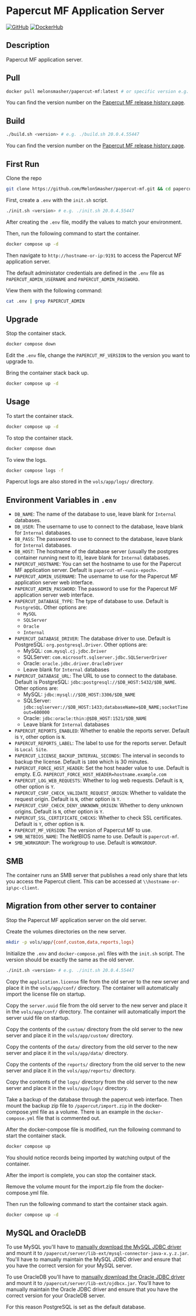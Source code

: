 # Papercut MF Application Server

[![GitHub](https://img.shields.io/badge/GitHub-gray?logo=github)](https://github.com/melonsmasher/papercut-mf) [![DockerHub](https://img.shields.io/badge/DockerHub-white?logo=docker)](https://hub.docker.com/r/melonsmasher/papercut-mf)

## Description

Papercut MF application server.

## Pull

```bash
docker pull melonsmasher/papercut-mf:latest # or specific version e.g. melonsmasher/papercut-mf:20.0.4.55447
```

You can find the version number on the [Papercut MF release history page](https://www.papercut.com/products/mf/release-history/).

## Build

```bash
./build.sh <version> # e.g. ./build.sh 20.0.4.55447
```

You can find the version number on the [Papercut MF release history page](https://www.papercut.com/products/mf/release-history/).

## First Run

Clone the repo

```bash
git clone https://github.com/MelonSmasher/papercut-mf.git && cd papercut-mf
```

First, create a `.env` with the `init.sh` script.

```bash
./init.sh <version> # e.g. ./init.sh 20.0.4.55447
```

After creating the `.env` file, modify the values to match your environment.

Then, run the following command to start the container.

```bash
docker compose up -d
```

Then navigate to `http://hostname-or-ip:9191` to access the Papercut MF application server.

The default administator credentials are defined in the `.env` file as `PAPERCUT_ADMIN_USERNAME` and `PAPERCUT_ADMIN_PASSWORD`.

View them with the following command:

```bash
cat .env | grep PAPERCUT_ADMIN
```

## Upgrade

Stop the container stack.

```bash
docker compose down
```

Edit the `.env` file, change the `PAPERCUT_MF_VERSION` to the version you want to upgrade to.

Bring the container stack back up.

```bash
docker compose up -d
```

## Usage

To start the container stack.

```bash
docker compose up -d
```

To stop the container stack.

```bash
docker compose down
```

To view the logs.

```bash
docker compose logs -f
```

Papercut logs are also stored in the `vols/app/logs/` directory.

## Environment Variables in `.env`

- `DB_NAME`: The name of the database to use, leave blank for `Internal` databases.
- `DB_USER`: The username to use to connect to the database, leave blank for `Internal` databases.
- `DB_PASS`: The password to use to connect to the database, leave blank for `Internal` databases.
- `DB_HOST`: The hostname of the database server (usually the postgres container running next to it), leave blank for `Internal` databases.
- `PAPERCUT_HOSTNAME`: You can set the hostname to use for the Papercut MF application server. Default is `papercut-mf-<unix-epoch>`.
- `PAPERCUT_ADMIN_USERNAME`: The username to use for the Papercut MF application server web interface.
- `PAPERCUT_ADMIN_PASSWORD`: The password to use for the Papercut MF application server web interface.
- `PAPERCUT_DATABASE_TYPE`: The type of database to use. Default is `PostgreSQL`. Other options are:
  - `MySQL`
  - `SQLServer`
  - `Oracle`
  - `Internal`
- `PAPERCUT_DATABASE_DRIVER`: The database driver to use. Default is PostgreSQL: `org.postgresql.Driver`. Other options are:
  - MySQL: `com.mysql.cj.jdbc.Driver`
  - SQLServer: `com.microsoft.sqlserver.jdbc.SQLServerDriver`
  - Oracle: `oracle.jdbc.driver.OracleDriver`
  - Leave blank for `Internal` databases
- `PAPERCUT_DATABASE_URL`: The URL to use to connect to the database. Default is PostgreSQL: `jdbc:postgresql://$DB_HOST:5432/$DB_NAME`. Other options are:
  - MySQL: `jdbc:mysql://$DB_HOST:3306/$DB_NAME`
  - SQLServer: `jdbc:sqlserver://$DB_HOST:1433;databaseName=$DB_NAME;socketTimeout=600000`
  - Oracle: `jdbc:oracle:thin:@$DB_HOST:1521/$DB_NAME`
  - Leave blank for `Internal` databases
- `PAPERCUT_REPORTS_ENABLED`: Whether to enable the reports server. Default is `Y`, other option is `N`.
- `PAPERCUT_REPORTS_LABEL`: The label to use for the reports server. Default is `Local Site`.
- `PAPERCUT_LICENSE_BACKUP_INTERVAL_SECONDS`: The interval in seconds to backup the license. Default is `1800` which is 30 minutes.
- `PAPERCUT_FORCE_HOST_HEADER`: Set the host header value to use. Default is empty. E.G. `PAPERCUT_FORCE_HOST_HEADER=hostname.example.com`
- `PAPERCUT_LOG_WEB_REQUESTS`: Whether to log web requests. Default is `N`, other option is `Y`.
- `PAPERCUT_CSRF_CHECK_VALIDATE_REQUEST_ORIGIN`: Whether to validate the request origin. Default is `N`, other option is `Y`.
- `PAPERCUT_CSRF_CHECK_DENY_UNKNOWN_ORIGIN`: Whether to deny unknown origins. Default is `N`, other option is `Y`.
- `PAPERCUT_SSL_CERTIFICATE_CHECKS`: Whether to check SSL certificates. Default is `Y`, other option is `N`.
- `PAPERCUT_MF_VERSION`: The version of Papercut MF to use.
- `SMB_NETBIOS_NAME`: The NetBIOS name to use. Default is `papercut-mf`.
- `SMB_WORKGROUP`: The workgroup to use. Default is `WORKGROUP`.

## SMB

The container runs an SMB server that publishes a read only share that lets you access the Papercut client. This can be accessed at `\\hostname-or-ip\pc-client`.

## Migration from other server to container

Stop the Papercut MF application server on the old server.

Create the volumes directories on the new server.

```bash
mkdir -p vols/app/{conf,custom,data,reports,logs}
```

Initialize the `.env` and `docker-compose.yml` files with the `init.sh` script. The version should be exactly the same as the old server.

```bash
./init.sh <version> # e.g. ./init.sh 20.0.4.55447
```

Copy the `application.license` file from the old server to the new server and place it in the `vols/app/conf/` directory. The container will automatically import the license file on startup.

Copy the `server.uuid` file from the old server to the new server and place it in the `vols/app/conf/` directory. The container will automatically import the server uuid file on startup.

Copy the contents of the `custom/` directory from the old server to the new server and place it in the `vols/app/custom/` directory.

Copy the contents of the `data/` directory from the old server to the new server and place it in the `vols/app/data/` directory.

Copy the contents of the `reports/` directory from the old server to the new server and place it in the `vols/app/reports/` directory.

Copy the contents of the `logs/` directory from the old server to the new server and place it in the `vols/app/logs/` directory.

Take a backup of the database through the papercut web interface. Then mount the backup zip file to `/papercut/import.zip` in the docker-compose.yml file as a volume. There is an example in the `docker-compose.yml` file that is commented out.

After the docker-compose file is modified, run the following command to start the container stack.

```bash
docker compose up
```

You should notice records being imported by watching output of the container.

After the import is complete, you can stop the container stack.

Remove the volume mount for the import.zip file from the docker-compose.yml file.

Then run the following command to start the container stack again.

```bash
docker compose up -d
```

## MySQL and OracleDB

To use MySQL you'll have to [manually download the MySQL JDBC driver](https://www.papercut.com/help/manuals/ng-mf/common/ext-db-specific-my-sql/) and mount it to `/papercut/server/lib-ext/mysql-connector-java-x.y.z.jar`. You'll have to manually maintain the MySQL JDBC driver and ensure that you have the correct version for your MySQL server.

To use OracleDB you'll have to [manually download the Oracle JDBC driver](https://www.papercut.com/help/manuals/ng-mf/common/ext-db-specific-oracle/) and mount it to `/papercut/server/lib-ext/ojdbcx.jar`. You'll have to manually maintain the Oracle JDBC driver and ensure that you have the correct version for your OracleDB server.

For this reason PostgreSQL is set as the default database.
